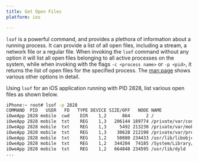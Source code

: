```yaml
---
title: Get Open Files
platform: ios

---
```


`lsof` is a powerful command, and provides a plethora of information about a running process. It can provide a list of all open files, including a stream, a network file or a regular file. When invoking the `lsof` command without any option it will list all open files belonging to all active processes on the system, while when invoking with the flags `-c <process name>` or `-p <pid>`, it returns the list of open files for the specified process. The [man page](http://man7.org/linux/man-pages/man8/lsof.8.html "Man Page of lsof") shows various other options in detail.

Using `lsof` for an iOS application running with PID 2828, list various open files as shown below.

```bash
iPhone:~ root# lsof -p 2828
COMMAND  PID   USER   FD   TYPE DEVICE SIZE/OFF   NODE NAME
iOweApp 2828 mobile  cwd    DIR    1,2      864      2 /
iOweApp 2828 mobile  txt    REG    1,3   206144 189774 /private/var/containers/Bundle/Application/F390A491-3524-40EA-B3F8-6C1FA105A23A/iOweApp.app/iOweApp
iOweApp 2828 mobile  txt    REG    1,3     5492 213230 /private/var/mobile/Containers/Data/Application/5AB3E437-9E2D-4F04-BD2B-972F6055699E/tmp/com.apple.dyld/iOweApp-6346DC276FE6865055F1194368EC73CC72E4C5224537F7F23DF19314CF6FD8AA.closure
iOweApp 2828 mobile  txt    REG    1,3    30628 212198 /private/var/preferences/Logging/.plist-cache.vqXhr1EE
iOweApp 2828 mobile  txt    REG    1,2    50080 234433 /usr/lib/libobjc-trampolines.dylib
iOweApp 2828 mobile  txt    REG    1,2   344204  74185 /System/Library/Fonts/AppFonts/ChalkboardSE.ttc
iOweApp 2828 mobile  txt    REG    1,2   664848 234595 /usr/lib/dyld
...
```
